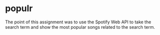 # populr
The point of this assignment was to use the Spotify Web API to take the search term and show the most popular songs related to the search term. 
